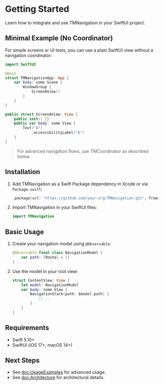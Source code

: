 # Getting Started

Learn how to integrate and use TMNavigation in your SwiftUI project.

## Minimal Example (No Coordinator)

For simple screens or UI tests, you can use a plain SwiftUI view without a navigation coordinator:

```swift
import SwiftUI

@main
struct TMNavigationApp: App {
    var body: some Scene {
        WindowGroup {
            ScreenAView()
        }
    }
}

public struct ScreenAView: View {
    public init() {}
    public var body: some View {
        Text("A")
            .accessibilityLabel("A")
    }
}
```

> For advanced navigation flows, use TMCoordinator as described below.

## Installation

1. Add TMNavigation as a Swift Package dependency in Xcode or via `Package.swift`:

   ```swift
   .package(url: "https://github.com/your-org/TMNavigation.git", from: "1.0.0")
   ```

2. Import TMNavigation in your SwiftUI files:

   ```swift
   import TMNavigation
   ```

## Basic Usage

1. Create your navigation model using `@Observable`:

   ```swift
   @Observable final class NavigationModel {
       var path: [Route] = []
   }
   ```

2. Use the model in your root view:

   ```swift
   struct ContentView: View {
       let model: NavigationModel
       var body: some View {
           NavigationStack(path: $model.path) {
               // ...
           }
       }
   }
   ```

## Requirements

- Swift 5.10+
- SwiftUI (iOS 17+, macOS 14+)

## Next Steps

- See <doc:UsageExamples> for advanced usage.
- See <doc:Architecture> for architectural details.
